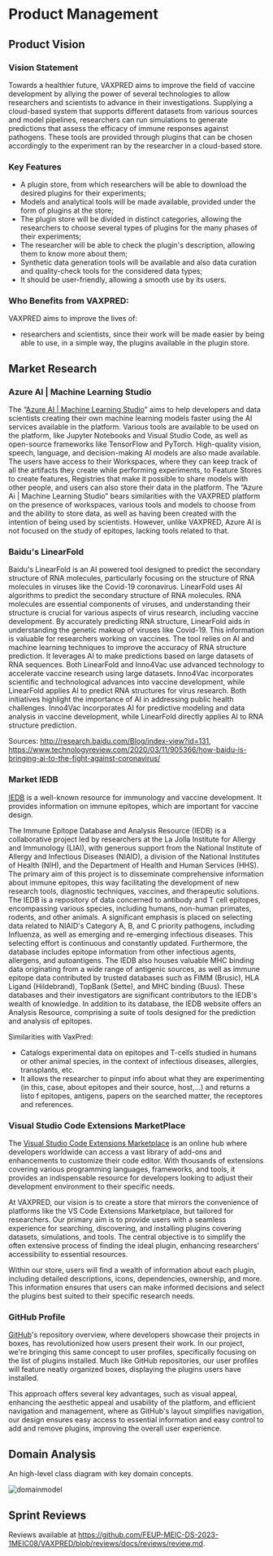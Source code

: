 # Product Management

## Product Vision

### Vision Statement

Towards a healthier future, VAXPRED aims to improve the field of vaccine development by allying the power of several technologies to allow researchers and scientists to advance in their investigations. Supplying a cloud-based system that supports different datasets from various sources and model pipelines, researchers can run simulations to generate predictions that assess the efficacy of immune responses against pathogens. These tools are provided through plugins that can be chosen accordingly to the experiment ran by the researcher in a cloud-based store.


### Key Features

- A plugin store, from which researchers will be able to download the desired plugins for their experiments;
- Models and analytical tools will be made available, provided under the form of plugins at the store;
- The plugin store will be divided in distinct categories, allowing the researchers to choose several types of plugins for the many phases of their experiments;
- The researcher will be able to check the plugin's description, allowing them to know more about them;
- Synthetic data generation tools will be available and also data curation and quality-check tools for the considered data types;
- It should be user-friendly, allowing a smooth use by its users.


### Who Benefits from VAXPRED:

VAXPRED aims to improve the lives of:
- researchers and scientists, since their work will be made easier by being able to use, in a simple way, the plugins available in the plugin store.

## Market Research

### Azure AI | Machine Learning Studio

The “[Azure AI | Machine Learning Studio](https://azure.microsoft.com/en-us/solutions/ai/)” aims to help developers and data scientists creating their own machine learning models faster using the AI services available in the platform. Various tools are available to be used on the platform, like Jupyter Notebooks and Visual Studio Code, as well as open-source frameworks like TensorFlow and PyTorch. High-quality vision, speech, language, and decision-making AI models are also made available. The users have access to their Workspaces, where they can keep track of all the artifacts they create while performing experiments, to Feature Stores to create features, Registries that make it possible to share models with other people, and users can also store their data in the platform. 
The “Azure Ai | Machine Learning Studio” bears similarities with the VAXPRED platform on the presence of workspaces, various tools and models to choose from and the ability to store data, as well as having been created with the intention of being used by scientists. However, unlike VAXPRED, Azure AI is not focused on the study of epitopes, lacking tools related to that.

### Baidu's LinearFold

Baidu's LinearFold is an AI powered tool designed to predict the secondary structure of RNA molecules, particularly focusing on the structure of RNA molecules in viruses like the Covid-19 coronavirus. LinearFold uses AI algorithms to predict the secondary structure of RNA molecules. RNA molecules are essential components of viruses, and understanding their structure is crucial for various aspects of virus research, including vaccine development. By accurately predicting RNA structure, LinearFold aids in understanding the genetic makeup of viruses like Covid-19. This information is valuable for researchers working on vaccines. The tool relies on AI and machine learning techniques to improve the accuracy of RNA structure prediction. It leverages AI to make predictions based on large datasets of RNA sequences.
Both LinearFold and Inno4Vac use advanced technology to accelerate vaccine research using large datasets. Inno4Vac incorporates scientific and technological advances into vaccine development, while LinearFold applies AI to predict RNA structures for virus research. Both initiatives highlight the importance of AI in addressing public health challenges. Inno4Vac incorporates AI for predictive modeling and data analysis in vaccine development, while LinearFold directly applies AI to RNA structure prediction.

Sources: http://research.baidu.com/Blog/index-view?id=131, https://www.technologyreview.com/2020/03/11/905366/how-baidu-is-bringing-ai-to-the-fight-against-coronavirus/


### Market IEDB

[IEDB](https://www.iedb.org) is a well-known resource for immunology and vaccine development. It provides information on immune epitopes, which are important for vaccine design.

The Immune Epitope Database and Analysis Resource (IEDB) is a collaborative project led by researchers at the La Jolla Institute for Allergy and Immunology (LIAI), with generous support from the National Institute of Allergy and Infectious Diseases (NIAID), a division of the National Institutes of Health (NIH), and the Department of Health and Human Services (HHS). The primary aim of this project is to disseminate comprehensive information about immune epitopes, this way facilitating the development of new research tools, diagnostic techniques, vaccines, and therapeutic solutions.
The IEDB is a repository of data concerned to antibody and T cell epitopes, encompassing various species, including humans, non-human primates, rodents, and other animals. A significant emphasis is placed on selecting data related to NIAID's Category A, B, and C priority pathogens, including Influenza, as well as emerging and re-emerging infectious diseases. This selecting effort is continuous and constantly updated. Furthermore, the database includes epitope information from other infectious agents, allergens, and autoantigens.
The IEDB also houses valuable MHC binding data originating from a wide range of antigenic sources, as well as immune epitope data contributed by trusted databases such as FIMM (Brusic), HLA Ligand (Hildebrand), TopBank (Sette), and MHC binding (Buus). These databases and their investigators are significant contributors to the IEDB's wealth of knowledge.
In addition to its database, the IEDB website offers an Analysis Resource, comprising a suite of tools designed for the prediction and analysis of epitopes.

Similarities with VaxPred:

- Catalogs experimental data on epitopes and T-cells studied in humans or other animal species, in the context of infectious diseases, allergies, transplants, etc.
- It allows the researcher to pinput info about what they are experimenting (in this, case, about epitopes and their source, host,...) and returns a listo f epitopes, antigens, papers on the searched matter, the receptores and references.


### Visual Studio Code Extensions MarketPlace

The [Visual Studio Code Extensions Marketplace](https://marketplace.visualstudio.com/vscode) is an online hub where developers worldwide can access a vast library of add-ons and enhancements to customize their code editor. With thousands of extensions covering various programming languages, frameworks, and tools, it provides an indispensable resource for developers looking to adjust their development environment to their specific needs. 

At VAXPRED, our vision is to create a store that mirrors the convenience of platforms like the VS Code Extensions Marketplace, but tailored for researchers. Our primary aim is to provide users with a seamless experience for searching, discovering, and installing plugins covering datasets, simulations, and tools. The central objective is to simplify the often extensive process of finding the ideal plugin, enhancing researchers' accessibility to essential resources.

Within our store, users will find a wealth of information about each plugin, including detailed descriptions, icons, dependencies, ownership, and more. This information ensures that users can make informed decisions and select the plugins best suited to their specific research needs.

### GitHub Profile

[GitHub](https://github.com)'s repository overview, where developers showcase their projects in boxes, has revolutionized how users present their work. In our project, we're bringing this same concept to user profiles, specifically focusing on the list of plugins installed. Much like GitHub repositories, our user profiles will feature neatly organized boxes, displaying the plugins users have installed.

This approach offers several key advantages, such as visual appeal, enhancing the aesthetic appeal and usability of the platform, and efficient navigation and management, where as GitHub's layout simplifies navigation, our design ensures easy access to essential information and easy control to add and remove plugins, improving the overall user experience.

## Domain Analysis

An high-level class diagram with key domain concepts.

![domainmodel](https://github.com/FEUP-MEIC-DS-2023-1MEIC08/VAXPRED/assets/72468538/900d561b-80c3-42d4-8a13-e6a9a1faced8)

## Sprint Reviews

Reviews available at https://github.com/FEUP-MEIC-DS-2023-1MEIC08/VAXPRED/blob/reviews/docs/reviews/review.md.
